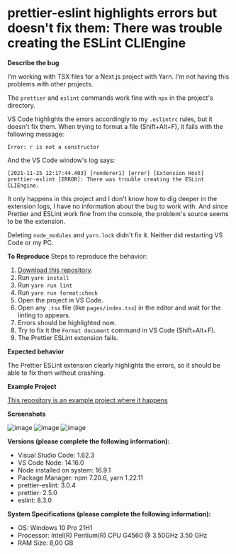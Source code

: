 # prettier-eslint highlights errors but doesn't fix them: There was trouble creating the ESLint CLIEngine

**Describe the bug**

I'm working with TSX files for a Next.js project with Yarn. I'm not having this problems with other projects.

The `prettier` and `eslint` commands work fine with `npx` in the project's directory.

VS Code highlights the errors accordingly to my `.eslintrc` rules, but it doesn't fix them. When trying to format a file (Shift+Alt+F), it fails with the following message:

`Error: r is not a constructor`

And the VS Code window's log says:

`[2021-11-25 12:17:44.403] [renderer1] [error] [Extension Host] prettier-eslint [ERROR]: There was trouble creating the ESLint CLIEngine.`

It only happens in this project and I don't know how to dig deeper in the extension logs, I have no information about the bug to work with. And since Prettier and ESLint work fine from the console, the problem's source seems to be the extension.

Deleting `node_modules` and `yarn.lock` didn't fix it. Neither did restarting VS Code or my PC.

**To Reproduce**
Steps to reproduce the behavior:
1. [Download this repository](https://github.com/ownchoice/bug-vs-code-prettier-eslint).
2. Run `yarn install`
3. Run `yarn run lint`
4. Run `yarn run format:check`
5. Open the project in VS Code.
4. Open any `.tsx` file (like `pages/index.tsx`) in the editor and wait for the linting to appears.
5. Errors should be highlighted now.
6. Try to fix it the `Format document` command in VS Code (Shift+Alt+F).
7. The Prettier ESLint extension fails.

**Expected behavior**

The Prettier ESLint extension clearly highlights the errors, so it should be able to fix them without crashing.

**Example Project**

[This repository is an example project where it happens](https://github.com/ownchoice/bug-vs-code-prettier-eslint)

**Screenshots**

![image](https://user-images.githubusercontent.com/22414323/143471012-905f924a-6b6d-4f92-9e07-aa0e2c581e9b.png)
![image](https://user-images.githubusercontent.com/22414323/143471103-7dc45251-f3bf-4675-a5d0-7ee11c3bbfdb.png)
![image](https://user-images.githubusercontent.com/22414323/143471249-6851e7eb-49f5-4ce2-ad0b-95e0c5e6f164.png)


**Versions (please complete the following information):**
- Visual Studio Code: 1.62.3
- VS Code Node: 14.16.0
- Node installed on system: 16.9.1
- Package Manager: npm 7.20.6, yarn 1.22.11
- prettier-eslint: 3.0.4
- prettier: 2.5.0
- eslint: 8.3.0

**System Specifications (please complete the following information):**
- OS: Windows 10 Pro 21H1
- Processor: Intel(R) Pentium(R) CPU G4560 @ 3.50GHz   3.50 GHz
- RAM Size: 8,00 GB
 

